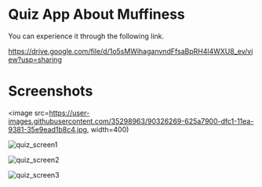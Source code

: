 # Quiz App About Muffiness 

You can experience it through the following link.

https://drive.google.com/file/d/1o5sMWihaganvndFfsaBpRH4l4WXU8_ev/view?usp=sharing

# Screenshots

<image src=https://user-images.githubusercontent.com/35298963/90326269-625a7900-dfc1-11ea-9381-35e9ead1b8c4.jpg, width=400)

![quiz_screen1](https://user-images.githubusercontent.com/35298963/90326269-625a7900-dfc1-11ea-9381-35e9ead1b8c4.jpg)

![quiz_screen2](https://user-images.githubusercontent.com/35298963/90326270-638ba600-dfc1-11ea-9bab-887cf8b06cb2.jpg)

![quiz_screen3](https://user-images.githubusercontent.com/35298963/90326271-64243c80-dfc1-11ea-8727-0922dc4de11f.jpg)
